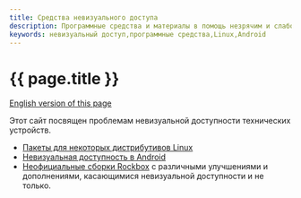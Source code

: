 ```yaml
---
title: Средства невизуального доступа
description: Программные средства и материалы в помощь незрячим и слабовидящим
keywords: невизуальный доступ,программные средства,Linux,Android
---
```


# {{ page.title }}

[English version of this page](index.md)

Этот сайт посвящен проблемам невизуальной доступности технических
устройств.

- [Пакеты для некоторых дистрибутивов Linux](http://poretsky.homelinux.net/packages/index-ru.html)
- [Невизуальная доступность в Android](http://poretsky.homelinux.net/android/index-ru.html)
- [Неофициальные сборки Rockbox](http://poretsky.homelinux.net/rockbox/index-ru.html)
  с различными улучшениями и дополнениями, касающимися невизуальной
  доступности и не только.
